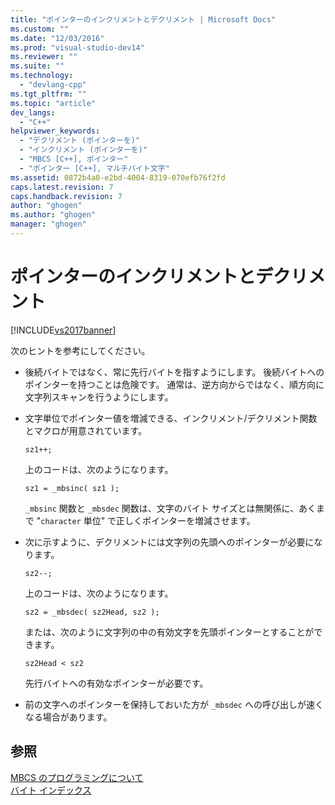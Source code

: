 ```yaml
---
title: "ポインターのインクリメントとデクリメント | Microsoft Docs"
ms.custom: ""
ms.date: "12/03/2016"
ms.prod: "visual-studio-dev14"
ms.reviewer: ""
ms.suite: ""
ms.technology: 
  - "devlang-cpp"
ms.tgt_pltfrm: ""
ms.topic: "article"
dev_langs: 
  - "C++"
helpviewer_keywords: 
  - "デクリメント (ポインターを)"
  - "インクリメント (ポインターを)"
  - "MBCS [C++], ポインター"
  - "ポインター [C++], マルチバイト文字"
ms.assetid: 0872b4a0-e2bd-4004-8319-070efb76f2fd
caps.latest.revision: 7
caps.handback.revision: 7
author: "ghogen"
ms.author: "ghogen"
manager: "ghogen"
---
```

# ポインターのインクリメントとデクリメント
[!INCLUDE[vs2017banner](../assembler/inline/includes/vs2017banner.md)]

次のヒントを参考にしてください。  
  
-   後続バイトではなく、常に先行バイトを指すようにします。  後続バイトへのポインターを持つことは危険です。  通常は、逆方向からではなく、順方向に文字列スキャンを行うようにします。  
  
-   文字単位でポインター値を増減できる、インクリメント\/デクリメント関数とマクロが用意されています。  
  
    ```  
    sz1++;  
    ```  
  
     上のコードは、次のようになります。  
  
    ```  
    sz1 = _mbsinc( sz1 );  
    ```  
  
     `_mbsinc` 関数と `_mbsdec` 関数は、文字のバイト サイズとは無関係に、あくまで "`character` 単位" で正しくポインターを増減させます。  
  
-   次に示すように、デクリメントには文字列の先頭へのポインターが必要になります。  
  
    ```  
    sz2--;  
    ```  
  
     上のコードは、次のようになります。  
  
    ```  
    sz2 = _mbsdec( sz2Head, sz2 );  
    ```  
  
     または、次のように文字列の中の有効文字を先頭ポインターとすることができます。  
  
    ```  
    sz2Head < sz2  
    ```  
  
     先行バイトへの有効なポインターが必要です。  
  
-   前の文字へのポインターを保持しておいた方が `_mbsdec` への呼び出しが速くなる場合があります。  
  
## 参照  
 [MBCS のプログラミングについて](../Topic/MBCS%20Programming%20Tips.md)   
 [バイト インデックス](../text/byte-indices.md)